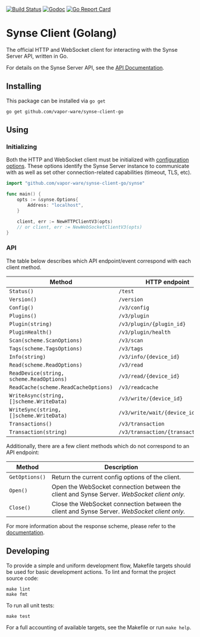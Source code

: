 [![Build Status](https://build.vio.sh/buildStatus/icon?job=vapor-ware/synse-client-go/master)](https://build.vio.sh/blue/organizations/jenkins/vapor-ware%2Fsynse-client-go/activity)
[![Godoc](https://godoc.org/github.com/vapor-ware/synse-client-go/synse?status.svg)](https://godoc.org/github.com/vapor-ware/synse-client-go/synse)
[![Go Report Card](https://goreportcard.com/badge/github.com/vapor-ware/synse-client-go)](https://goreportcard.com/report/github.com/vapor-ware/synse-client-go)

# Synse Client (Golang)

The official HTTP and WebSocket client for interacting with the Synse Server API,
written in Go.

For details on the Synse Server API, see the
[API Documentation](https://synse.readthedocs.io/en/latest/server/api.v3/).

## Installing

This package can be installed via `go get`

```
go get github.com/vapor-ware/synse-client-go
```

## Using

### Initializing

Both the HTTP and WebSocket client must be initialized with
[configuration options](https://godoc.org/github.com/vapor-ware/synse-client-go/synse#Options).
These options identify the Synse Server instance to communicate with as well as
set other connection-related capabilities (timeout, TLS, etc).

```go
import "github.com/vapor-ware/synse-client-go/synse"

func main() {
	opts := &synse.Options{
		Address: "localhost",
	}

	client, err := NewHTTPClientV3(opts)
	// or client, err := NewWebSocketClientV3(opts)
}
```

### API

The table below describes which API endpoint/event correspond with each client method.

| Method | HTTP endpoint | WebSocket request |
| ------ | ------------- | ----------------- |
| `Status()` | `/test` | `request/status` |
| `Version()` | `/version` | `request/version` |
| `Config()` | `/v3/config` | `request/config` |
| `Plugins()` | `/v3/plugin` | `request/plugins` |
| `Plugin(string)` | `/v3/plugin/{plugin_id}` | `request/plugin` |
| `PluginHealth()` | `/v3/plugin/health` | `request/plugin_health` |
| `Scan(scheme.ScanOptions)` | `/v3/scan` | `request/scan` |
| `Tags(scheme.TagsOptions)` | `/v3/tags` | `request/tags` |
| `Info(string)` | `/v3/info/{device_id}` | `request/info` |
| `Read(scheme.ReadOptions)` | `/v3/read` | `request/read` |
| `ReadDevice(string, scheme.ReadOptions)` | `/v3/read/{device_id}` | `request/read_device` |
| `ReadCache(scheme.ReadCacheOptions)` | `/v3/readcache` | `request/read_cache` |
| `WriteAsync(string, []scheme.WriteData)` | `/v3/write/{device_id}` | `request/write_async` |
| `WriteSync(string, []scheme.WriteData)` | `/v3/write/wait/{device_id}` | `request/write_sync` |
| `Transactions()` | `/v3/transaction` | `request/transactions` |
| `Transaction(string)` | `/v3/transaction/{transaction_id}` | `request/transaction` |

Additionally, there are a few client methods which do not correspond to an API endpoint:

| Method | Description |
| ------ | ----------- |
| `GetOptions()` | Return the current config options of the client. |
| `Open()` | Open the WebSocket connection between the client and Synse Server. *WebSocket client only.* |
| `Close()` | Close the WebSocket connection between the client and Synse Server. *WebSocket client only.* |

For more information about the response scheme, please refer to the
[documentation](https://godoc.org/github.com/vapor-ware/synse-client-go/synse#Client).

## Developing

To provide a simple and uniform development flow, Makefile targets should be used for
basic development actions. To lint and format the project source code:

```
make lint
make fmt
```

To run all unit tests:

```
make test
```

For a full accounting of available targets, see the Makefile or run `make help`.
